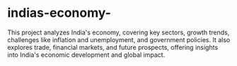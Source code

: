 # indias-economy-
This project analyzes India's economy, covering key sectors, growth trends, challenges like inflation and unemployment, and government policies. It also explores trade, financial markets, and future prospects, offering insights into India's economic development and global impact.
